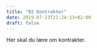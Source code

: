 ```yaml
---
title: "02 Kontrakter"
date: 2019-07-23T21:24:13+02:00
draft: false
---
```

Her skal du lære om kontrakter.
